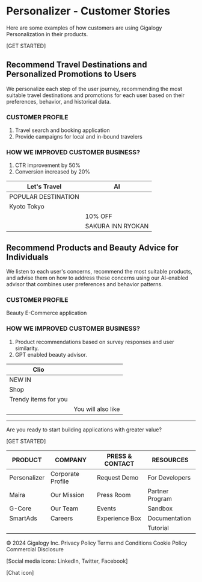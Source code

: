 # Personalizer - Customer Stories

Here are some examples of how customers are using Gigalogy Personalization in their products.

[GET STARTED]

## Recommend Travel Destinations and Personalized Promotions to Users

We personalize each step of the user journey, recommending the most suitable travel destinations and promotions for each user based on their preferences, behavior, and historical data.

### CUSTOMER PROFILE

1. Travel search and booking application
2. Provide campaigns for local and in-bound travelers

### HOW WE IMPROVED CUSTOMER BUSINESS?

1. CTR improvement by 50%
2. Conversion increased by 20%

| Let's Travel | AI |
|--------------|---|
| POPULAR DESTINATION | |
| Kyoto Tokyo | |
| | 10% OFF |
| | SAKURA INN RYOKAN |

## Recommend Products and Beauty Advice for Individuals

We listen to each user's concerns, recommend the most suitable products, and advise them on how to address these concerns using our AI-enabled advisor that combines user preferences and behavior patterns.

### CUSTOMER PROFILE

Beauty E-Commerce application

### HOW WE IMPROVED CUSTOMER BUSINESS?

1. Product recommendations based on survey responses and user similarity.
2. GPT enabled beauty advisor.

| Clio | |
|------|---|
| NEW IN | |
| Shop | |
| Trendy items for you | |
| | You will also like |
---
Are you ready to start building applications with greater value?

[GET STARTED]

| PRODUCT     | COMPANY          | PRESS & CONTACT | RESOURCES       |
|-------------|------------------|-----------------|-----------------|
| Personalizer| Corporate Profile| Request Demo    | For Developers  |
| Maira       | Our Mission      | Press Room      | Partner Program |
| G-Core      | Our Team         | Events          | Sandbox         |
| SmartAds    | Careers          | Experience Box  | Documentation   |
|             |                  |                 | Tutorial        |

© 2024 Gigalogy Inc. Privacy Policy Terms and Conditions Cookie Policy Commercial Disclosure

[Social media icons: LinkedIn, Twitter, Facebook]

[Chat icon]